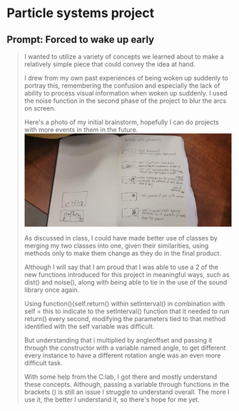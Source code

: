 # Particle systems project

## Prompt: Forced to wake up early

>I wanted to utilize a variety of concepts we learned about to make a relatively simple piece that could convey the idea at hand.
>
>I drew from my own past experiences of being woken up suddenly to portray this, remembering the confusion and especially the lack of ability to process visual information when woken up suddenly. I used the noise function in the second phase of the project to blur the arcs on screen.
>
>
>Here's a photo of my initial brainstorm, hopefully I can do projects with more events in them in the future. ![brainstorm ideas](assets/images/particle_brainstorm.png)
>
>
>As discussed in class, I could have made better use of classes by merging my two classes into one, given their similarities, using methods only to make them change as they do in the final product.
>
>Although I will say that I am proud that I was able to use a 2 of the new functions introduced for this project in meaningful ways, such as dist() and noise(), along with being able to tie in the use of the sound library once again. 
> 
>Using function(){self.return() within setInterval() in combination with self = this to indicate to the setInterval() function that it needed to run return() every second, modifying the parameters tied to that method identified with the self variable was difficult.
>
>But understanding that i multiplied by angleoffset and passing it through the constructor with a variable named angle, to get different every instance to have a different rotation angle was an even more difficult task.
>
>With some help from the C:lab, I got there and mostly understand these concepts. Although, passing a variable through functions in the brackets () is still an issue I struggle to understand overall. The more I use it, the better I understand it, so there's hope for me yet.
